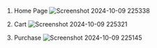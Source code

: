 1. Home Page
![Screenshot 2024-10-09 225338](https://github.com/user-attachments/assets/53c6bca5-90ff-4d29-9c19-900cbc568348)

2. Cart
![Screenshot 2024-10-09 225321](https://github.com/user-attachments/assets/e4c932d7-fb1c-41f9-b31b-cbd8b21ba100)

3. Purchase
![Screenshot 2024-10-09 225145](https://github.com/user-attachments/assets/7cfc9c3a-f305-4b03-afeb-c37d2b277cee)
